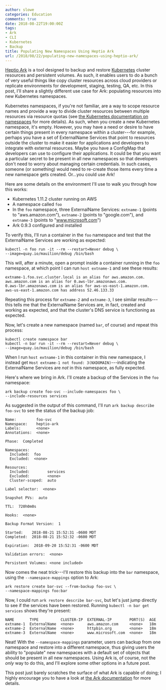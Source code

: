 ```yaml
---
author: slowe
categories: Education
comments: true
date: 2018-08-22T19:00:00Z
tags:
- Ark
- CLI
- Kubernetes
- Backup
title: Populating New Namespaces Using Heptio Ark
url: /2018/08/22/populating-new-namespaces-using-heptio-ark/
---
```


[Heptio Ark][link-1] is a tool designed to backup and restore [Kubernetes][link-2] cluster resources and persistent volumes. As such, it enables users to do a bunch of very useful things like copy cluster resources across cloud providers or replicate environments for development, staging, testing, QA, etc. In this post, I'll share a slightly different use case for Ark: populating resources into new Kubernetes namespaces.<!--more-->

Kubernetes namespaces, if you're not familiar, are a way to scope resource names and provide a way to divide cluster resources between multiple resources via resource quotas (see [the Kubernetes documentation on namespaces][link-3] for more details). As such, when you create a new Kubernetes namespace, it's empty. However, you may have a need or desire to have certain things present in every namespace within a cluster---for example, perhaps you have a set of ExternalName Services that point to resources outside the cluster to make it easier for applications and developers to integrate with external resources. Maybe you have a ConfigMap that developers can use to configure their applications. It could be that you want a particular secret to be present in all new namespaces so that developers don't need to worry about managing certain credentials. In such cases, someone (or something) would need to re-create those items every time a new namespace gets created. Or...you could use Ark!

Here are some details on the environment I'll use to walk you through how this works:

* Kubernetes 1.11.2 cluster running on AWS
* A namespace called `foo`
* In the `foo` namespace, three ExternalName Services: `extname-1` (points to "aws.amazon.com"), `extname-2` (points to "google.com"), and `extname-3` (points to "www.microsoft.com")
* Ark 0.9.3 configured and installed

To verify this, I'll run a container in the `foo` namespace and test that the ExternalName Services are working as expected:

    kubectl -n foo run -it --rm --restart=Never debug \
    --image=quay.io/mauilion/debug /bin/bash

This will, after a minute, open a prompt inside a container running in the `foo` namespace, at which point I can run `host extname-1` and see these results:

```
extname-1.foo.svc.cluster.local is an alias for aws.amazon.com.
aws.amazon.com is an alias for 0.aws-lbr.amazonaws.com.
0.aws-lbr.amazonaws.com is an alias for aws-us-east-1.amazon.com.
aws-us-east-1.amazon.com has address 52.46.133.33
```

Repeating this process for `extname-2` and `extname-3`, I see similar results---this tells me that the ExternalName Services are, in fact, created and working as expected, and that the cluster's DNS service is functioning as expected.

Now, let's create a new namespace (named `bar`, of course) and repeat this process:

    kubectl create namespace bar
    kubectl -n bar run -it --rm --restart=Never debug \
    --image=quay.io/mauilion/debug /bin/bash

When I run `host extname-1` in this container in this new namespace, I instead get `Host extname-1 not found: 3(NXDOMAIN)`---indicating the ExternalName Services are _not_ in this namespace, as fully expected.

Here's where we bring in Ark. I'll create a backup of the Services in the `foo` namespace:

    ark backup create foo-svc --include-namespaces foo \
    --include-resources services

As suggested in the output of this command, I'll run `ark backup describe foo-svc` to see the status of the backup job:

```
Name:         foo-svc
Namespace:    heptio-ark
Labels:       <none>
Annotations:  <none>

Phase:  Completed

Namespaces:
  Included:  foo
  Excluded:  <none>

Resources:
  Included:        services
  Excluded:        <none>
  Cluster-scoped:  auto

Label selector:  <none>

Snapshot PVs:  auto

TTL:  720h0m0s

Hooks:  <none>

Backup Format Version:  1

Started:    2018-08-21 15:52:31 -0600 MDT
Completed:  2018-08-21 15:52:32 -0600 MDT

Expiration:  2018-09-20 15:52:31 -0600 MDT

Validation errors:  <none>

Persistent Volumes: <none included>
```

Now comes the neat trick---I'll restore this backup into the `bar` namespace, using the `--namespace-mappings` option to Ark:

    ark restore create bar-svc --from-backup foo-svc \
    --namespace-mappings foo:bar

Now, I could run `ark restore describe bar-svc`, but let's just jump directly to see if the services have been restored. Running `kubectl -n bar get services` shows they're present:

```
NAME       TYPE          CLUSTER-IP  EXTERNAL-IP        PORT(S)  AGE
extname-1  ExternalName  <none>      aws.amazon.com     <none>   18m
extname-2  ExternalName  <none>      httpbin.org        <none>   18m
extname-3  ExternalName  <none>      www.microsoft.com  <none>   18m
```

Neat! With the `--namespace-mappings` parameter, users can backup from one namespace and restore into a different namespace, thus giving users the ability to "populate" new namespaces with a default set of objects that should be present in all new namespaces. Using Ark is, of course, not the _only_ way to do this, and I'll explore some other options in a future post.

This post just barely scratches the surface of what Ark is capable of doing; I highly encourage you to have a look at [the Ark documentation][link-4] for more details.

[link-1]: https://github.com/heptio/ark
[link-2]: https://kubernetes.io
[link-3]: https://kubernetes.io/docs/concepts/overview/working-with-objects/namespaces/
[link-4]: https://heptio.github.io/ark/v0.9.0/
